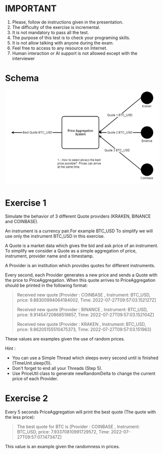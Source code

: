 # IMPORTANT

1. Please, follow de instructions given in the presentation.
2. The difficulty of the exercise is incremental. 
3. It is not mandatory to pass all the test. 
4. The purpose of this test is to check your programing skills.
5. It is not allow talking with anyone during the exam.
6. Feel free to access to any resource on Internet.
7. Human interaction or AI  support is not allowed except with the interviewer

# Schema
![plot](price_diagram.png)

# Exercise 1
Simulate the behavior of 3 different Quote providers (KRAKEN, BINANCE and COINBASE).


An instrument is a currency pair.For example BTC_USD
To simplify we will use only the instrument BTC_USD in this exercise.

A Quote is a market data which gives the bid and ask price of an instrument.
To simplify we consider a Quote as a simple aggregation of price, instrument, provider name and a timestamp.

A Provider is an institution which provides quotes for different instruments.


Every second, each Provider generates a new price and sends a Quote with the price to PriceAggregation. When this quote arrives to PriceAggregation should be printed in the following format:
> Received new quote [Provider : COINBASE , Instrument: BTC_USD, price: 9.88300994064184002, Time: 2022-07-27T09:57:03.152127Z]
> 
> Received new quote [Provider : BINANCE , Instrument: BTC_USD, price: 9.91454720868519657, Time: 2022-07-27T09:57:03.152104Z]
> 
> Received new quote [Provider : KRAKEN , Instrument: BTC_USD, price: 9.86205155510475373, Time: 2022-07-27T09:57:03.151963]

These values are examples given the use of random prices.

Hint :
- You can use a Simple Thread which sleeps every second until is finished (TimeUnit.sleep(1)).
- Don't forget to end all your Threads (Step 5).
- Use PriceUtil class to generate newRandomDelta to change the current price of each Provider.


# Exercise 2
Every 5 seconds PriceAggregation will print the best quote (The quote with the less price):
> The best quote for BTC is [Provider : COINBASE , Instrument: BTC_USD, price: 7.93370810991729572, Time: 2022-07-27T09:57:07.147347Z]

This value is an example given the randomness in prices.
